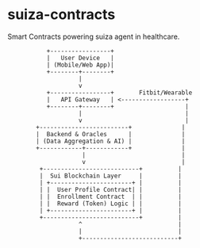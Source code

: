 # suiza-contracts
Smart Contracts powering suiza agent in healthcare.

               +-----------------+
               |   User Device   |
               | (Mobile/Web App)|
               +--------+--------+
                        |
                        v
               +-----------------+       Fitbit/Wearable
               |   API Gateway   | <------------------+
               +--------+--------+                    |
                        |                             |
                        v                             |
            +-------------------------+              |
            |  Backend & Oracles      |              |
            | (Data Aggregation & AI) |              |
            +------------+------------+              |
                         |                           |
                         v                           |
             +---------------------------+          |
             |  Sui Blockchain Layer     |          |
             | +-----------------------+ |          |
             | |  User Profile Contract| |          |
             | |  Enrollment Contract  | |          |
             | |  Reward (Token) Logic | |          |
             | +-----------------------+ |          |
             +---------------------------+          |
                        ^                           |
                        |                           |
                        +---------------------------+
